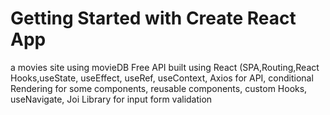 # Getting Started with Create React App

a movies site using movieDB Free API built using React (SPA,Routing,React Hooks,useState, useEffect, useRef, useContext, Axios for API, conditional Rendering for some components, reusable components, custom Hooks, useNavigate, Joi Library for input form validation
